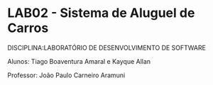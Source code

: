 # LAB02 - Sistema de Aluguel de Carros
DISCIPLINA:LABORATÓRIO DE DESENVOLVIMENTO DE SOFTWARE

Alunos: Tiago Boaventura Amaral e Kayque Allan

Professor: João Paulo Carneiro Aramuni
